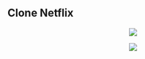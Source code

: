 ## Clone Netflix


<p align="center">
  <img src="https://user-images.githubusercontent.com/60264180/86944891-bfd7ec00-c11e-11ea-95b4-6ae1a0882494.png">
</p>
 
 <p align="center">
  <img src="https://user-images.githubusercontent.com/60264180/86944929-c8c8bd80-c11e-11ea-861f-d53f14788535.png">
</p>
 
